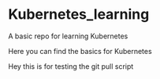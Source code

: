 # Kubernetes_learning
A basic repo for learning Kubernetes

Here you can find the basics for Kubernetes

Hey this is for testing the git pull script